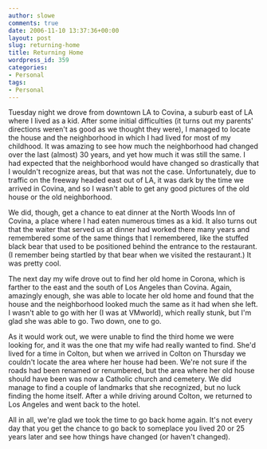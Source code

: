 ```yaml
---
author: slowe
comments: true
date: 2006-11-10 13:37:36+00:00
layout: post
slug: returning-home
title: Returning Home
wordpress_id: 359
categories:
- Personal
tags:
- Personal
---
```


Tuesday night we drove from downtown LA to Covina, a suburb east of LA where I lived as a kid. After some initial difficulties (it turns out my parents' directions weren't as good as we thought they were), I managed to locate the house and the neighborhood in which I had lived for most of my childhood. It was amazing to see how much the neighborhood had changed over the last (almost) 30 years, and yet how much it was still the same. I had expected that the neighborhood would have changed so drastically that I wouldn't recognize areas, but that was not the case. Unfortunately, due to traffic on the freeway headed east out of LA, it was dark by the time we arrived in Covina, and so I wasn't able to get any good pictures of the old house or the old neighborhood.

We did, though, get a chance to eat dinner at the North Woods Inn of Covina, a place where I had eaten numerous times as a kid. It also turns out that the waiter that served us at dinner had worked there many years and remembered some of the same things that I remembered, like the stuffed black bear that used to be positioned behind the entrance to the restaurant. (I remember being startled by that bear when we visited the restaurant.) It was pretty cool.

The next day my wife drove out to find her old home in Corona, which is farther to the east and the south of Los Angeles than Covina. Again, amazingly enough, she was able to locate her old home and found that the house and the neighborhood looked much the same as it had when she left. I wasn't able to go with her (I was at VMworld), which really stunk, but I'm glad she was able to go. Two down, one to go.

As it would work out, we were unable to find the third home we were looking for, and it was the one that my wife had really wanted to find. She'd lived for a time in Colton, but when we arrived in Colton on Thursday we couldn't locate the area where her house had been. We're not sure if the roads had been renamed or renumbered, but the area where her old house should have been was now a Catholic church and cemetery. We did manage to find a couple of landmarks that she recognized, but no luck finding the home itself. After a while driving around Colton, we returned to Los Angeles and went back to the hotel.

All in all, we're glad we took the time to go back home again. It's not every day that you get the chance to go back to someplace you lived 20 or 25 years later and see how things have changed (or haven't changed).
